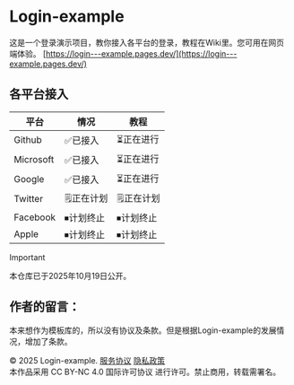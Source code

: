 # Login-example

这是一个登录演示项目，教你接入各平台的登录，教程在Wiki里。您可用在网页端体验。
[https://login---example.pages.dev/](https://login---example.pages.dev/)

## 各平台接入
|平台|情况|教程|
|---|---|---|
|Github|✅已接入|⏳正在进行|
|Microsoft|✅已接入|⏳正在进行|
|Google|✅已接入|⏳正在进行|
|Twitter|🗒︎正在计划|🗒︎正在计划|
|Facebook|⏹计划终止|⏹计划终止|
|Apple|⏹计划终止|⏹计划终止|

>[!Important]
>本仓库已于2025年10月19日公开。

## 作者的留言：
  本来想作为模板库的，所以没有协议及条款。但是根据Login-example的发展情况，增加了条款。

© 2025 Login-example.
[服务协议](agreement/terms-service/text.md)
[隐私政策](agreement/PrivacyPolicy/text.md)  
本作品采用 CC BY-NC 4.0 国际许可协议
 进行许可。禁止商用，转载需署名。
